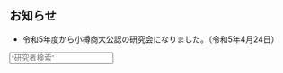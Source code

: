 ## お知らせ

- 令和5年度から小樽商大公認の研究会になりました。（令和5年4月24日）

<!-- Widget JavaScript bundle -->
<script src="https://cloud.google.com/ai/gen-app-builder/client?hl=ja"></script>

<!-- Search widget element is not visible by default -->
<gen-search-widget
  configId="5cd708e8-9bdb-4589-b90d-12ab580396f0"
  triggerId="searchWidgetTrigger">
</gen-search-widget>
<input placeholder=“研究者検索” id="searchWidgetTrigger" />


